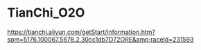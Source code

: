 # TianChi_O2O
https://tianchi.aliyun.com/getStart/information.htm?spm=5176.100067.5678.2.30cc1db7D72ORE&amp;raceId=231593
